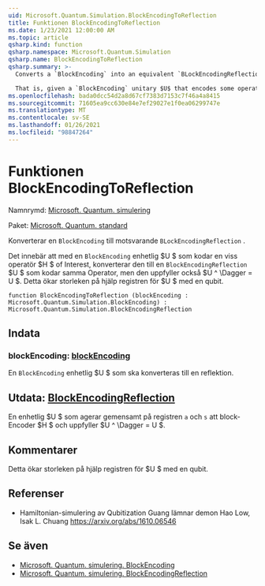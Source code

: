 ```yaml
---
uid: Microsoft.Quantum.Simulation.BlockEncodingToReflection
title: Funktionen BlockEncodingToReflection
ms.date: 1/23/2021 12:00:00 AM
ms.topic: article
qsharp.kind: function
qsharp.namespace: Microsoft.Quantum.Simulation
qsharp.name: BlockEncodingToReflection
qsharp.summary: >-
  Converts a `BlockEncoding` into an equivalent `BLockEncodingReflection`.

  That is, given a `BlockEncoding` unitary $U$ that encodes some operator $H$ of interest, converts it into a `BlockEncodingReflection` $U'$ that encodes the same operator, but also satisfies $U'^\dagger = U'$. This increases the size of the auxiliary register of $U$ by one qubit.
ms.openlocfilehash: bada0dcc54d2a8d67cf7383d7153c7f46a4a8415
ms.sourcegitcommit: 71605ea9cc630e84e7ef29027e1f0ea06299747e
ms.translationtype: MT
ms.contentlocale: sv-SE
ms.lasthandoff: 01/26/2021
ms.locfileid: "98847264"
---
```

# <a name="blockencodingtoreflection-function"></a>Funktionen BlockEncodingToReflection

Namnrymd: [Microsoft. Quantum. simulering](xref:Microsoft.Quantum.Simulation)

Paket: [Microsoft. Quantum. standard](https://nuget.org/packages/Microsoft.Quantum.Standard)


Konverterar en `BlockEncoding` till motsvarande `BLockEncodingReflection` .

Det innebär att med en `BlockEncoding` enhetlig $U $ som kodar en viss operatör $H $ of Interest, konverterar den till en `BlockEncodingReflection` $U $ som kodar samma Operator, men den uppfyller också $U ^ \Dagger = U $.
Detta ökar storleken på hjälp registren för $U $ med en qubit.

```qsharp
function BlockEncodingToReflection (blockEncoding : Microsoft.Quantum.Simulation.BlockEncoding) : Microsoft.Quantum.Simulation.BlockEncodingReflection
```


## <a name="input"></a>Indata

### <a name="blockencoding--blockencoding"></a>blockEncoding: [blockEncoding](xref:Microsoft.Quantum.Simulation.BlockEncoding)

En `BlockEncoding` enhetlig $U $ som ska konverteras till en reflektion.



## <a name="output--blockencodingreflection"></a>Utdata: [BlockEncodingReflection](xref:Microsoft.Quantum.Simulation.BlockEncodingReflection)

En enhetlig $U $ som agerar gemensamt på registren `a` och `s` att block-Encoder $H $ och uppfyller $U ^ \Dagger = U $.

## <a name="remarks"></a>Kommentarer

Detta ökar storleken på hjälp registren för $U $ med en qubit.

## <a name="references"></a>Referenser

- Hamiltonian-simulering av Qubitization Guang lämnar demon Hao Low, Isak L. Chuang https://arxiv.org/abs/1610.06546

## <a name="see-also"></a>Se även

- [Microsoft. Quantum. simulering. BlockEncoding](xref:Microsoft.Quantum.Simulation.BlockEncoding)
- [Microsoft. Quantum. simulering. BlockEncodingReflection](xref:Microsoft.Quantum.Simulation.BlockEncodingReflection)